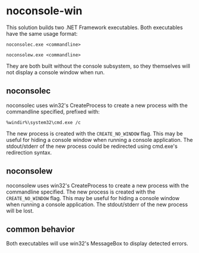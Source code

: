 # noconsole-win

This solution builds two .NET Framework executables. Both executables have the same usage format:

`noconsolec.exe <commandline>`

`noconsolew.exe <commandline>`

They are both built without the console subsystem, so they themselves will not display a console window when run.

## noconsolec
noconsolec uses win32's CreateProcess to create a new process with the commandline specified, prefixed with:
```
%windir%\system32\cmd.exe /c
```
The new process is created with the `CREATE_NO_WINDOW` flag. This may be useful for hiding a console window when running a console application. The stdout/stderr of the new process could be redirected using cmd.exe's redirection syntax.

## noconsolew
noconsolew uses win32's CreateProcess to create a new process with the commandline specified. The new process is created with the `CREATE_NO_WINDOW` flag. This may be useful for hiding a console window when running a console application. The stdout/stderr of the new process will be lost.

## common behavior
Both executables will use win32's MessageBox to display detected errors.
